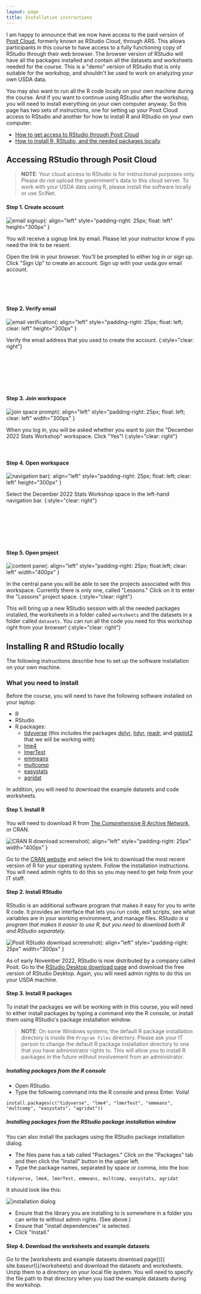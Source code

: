```yaml
---
layout: page
title: Installation instructions
---
```


I am happy to announce that we now have access to the paid version of [Posit Cloud](https://posit.cloud), formerly known as RStudio Cloud, through ARS. This allows participants in this course to have access to a fully functioning copy of RStudio through their web browser. The browser version of RStudio will have all the packages installed and contain all the datasets and worksheets needed for the course. This is a "demo" version of RStudio that is only suitable for the workshop, and shouldn't be used to work on analyzing your own USDA data. 

You may also want to run all the R code locally on your own machine during the course. And if you want to continue using RStudio after the workshop, you will need to install everything on your own computer anyway. So this page has two sets of instructions, one for setting up your Posit Cloud access to RStudio and another for how to install R and RStudio on your own computer:

- [How to get access to RStudio through Posit Cloud](#accessing-rstudio-through-posit-cloud)
- [How to install R, RStudio, and the needed packages locally](#installing-r-and-rstudio-locally)

## Accessing RStudio through Posit Cloud

> **NOTE**: Your cloud access to RStudio is for instructional purposes only. Please do not upload the government's data to this cloud server. To work with your USDA data using R, please install the software locally or use SciNet.

#### Step 1. Create account

![email signup](../public/images/rstudio_cloud_signup.png){: align="left" style="padding-right: 25px; float: left" height="300px" }

You will receive a signup link by email. Please let your instructor know if you need the link to be resent.

Open the link in your browser. You'll be prompted to either log in or sign up. Click "Sign Up" to create an account. Sign up with your usda.gov email account.
<br><br><br><br><br>

#### Step 2. Verify email

![email verification](../public/images/rstudio_cloud_verify_email.png){: align="left" style="padding-right: 25px; float: left; clear: left" height="300px" }

Verify the email address that you used to create the account.
{:style="clear: right"}
<br><br><br><br><br><br><br>

#### Step 3. Join workspace

![join space prompt](../public/images/rstudio_cloud_join_prompt.png){: align="left" style="padding-right: 25px; float: left; clear: left" width="300px" }

When you log in, you will be asked whether you want to join the "December 2022 Stats Workshop" workspace. Click "Yes"!
{:style="clear: right"}
<br><br><br>

#### Step 4. Open workspace

![navigation bar](../public/images/rstudio_cloud_left_bar.png){: align="left" style="padding-right: 25px; float: left; clear: left" height="300px" }

Select the December 2022 Stats Workshop space in the left-hand navigation bar.
{:style="clear: right"}
<br><br><br><br><br><br><br>

#### Step 5. Open project

![content pane](../public/images/rstudio_cloud_content.png){: align="left" style="padding-right: 25px; float:left; clear: left" width="400px" }

In the central pane you will be able to see the projects associated with this workspace. Currently there is only one, called "Lessons." Click on it to enter the "Lessons" project space. 
{:style="clear: right"}

This will bring up a new RStudio session with all the needed packages installed, the worksheets in a folder called `worksheets` and the datasets in a folder called `datasets`. You can run all the code you need for this workshop right from your browser!
{:style="clear: right"}

## Installing R and RStudio locally

The following instructions describe how to set up the software installation on your own machine.

### What you need to install

Before the course, you will need to have the following software installed on your laptop:

- R 
- RStudio
- R packages:
  + [tidyverse](https://www.tidyverse.org/) (this includes the packages [dplyr](https://dplyr.tidyverse.org/), [tidyr](https://tidyr.tidyverse.org/), [readr](https://readr.tidyverse.org/), and [ggplot2](https://ggplot2.tidyverse.org/) that we will be working with)
  + [lme4](https://cran.r-project.org/web/packages/lme4/index.html)
  + [lmerTest](https://cran.r-project.org/package=lmerTest)
  + [emmeans](https://cran.r-project.org/web/packages/emmeans/index.html)
  + [multcomp](https://cran.r-project.org/package=multcomp)
  + [easystats](https://easystats.github.io/easystats/)
  + [agridat](https://kwstat.github.io/agridat/)

In addition, you will need to download the example datasets and code worksheets.
  
#### Step 1. Install R

You will need to download R from [The Comprehensive R Archive Network](https://cran.r-project.org/), or CRAN. 

![CRAN R download screenshot](../public/images/cran_screenshot.png){: align="left" style="padding-right: 25px" width="400px" }

Go to the [CRAN website](https://cran.r-project.org/) and select the link to download the most recent version of R for your operating system. Follow the installation instructions. You will need admin rights to do this so you may need to get help from your IT staff.

#### Step 2. Install RStudio

RStudio is an additional software program that makes it easy for you to write R code. It provides an interface that lets you run code, edit scripts, see what variables are in your working environment, and manage files. *RStudio is a program that makes it easier to use R, but you need to download both R and RStudio separately.*

![Posit RStudio download screenshot](../public/images/posit_screenshot.png){: align="left" style="padding-right: 25px" width="300px" }

As of early November 2022, RStudio is now distributed by a company called Posit. Go to the [RStudio Desktop download page](https://posit.co/download/rstudio-desktop/) and download the free version of RStudio Desktop. Again, you will need admin rights to do this on your USDA machine.

#### Step 3. Install R packages

To install the packages we will be working with in this course, you will need to either install packages by typing a command into the R console, or install them using RStudio's package installation window. 

> **NOTE**: On some Windows systems, the default R package installation directory is inside the `Program Files` directory. Please ask your IT person to change the default R package installation directory to one that you have administrator rights to. This will allow you to install R packages in the future without involvement from an administrator.

##### Installing packages from the R console

- Open RStudio.
- Type the following command into the R console and press Enter. Voila!

```
install.packages(c("tidyverse", "lme4", "lmerTest", "emmeans", "multcomp", "easystats", "agridat"))
```

##### Installing packages from the RStudio package installation window

You can also install the packages using the RStudio package installation dialog.

- The files pane has a tab called "Packages." Click on the "Packages" tab and then click the "Install" button in the upper left.
- Type the package names, separated by space or comma, into the box:

```
tidyverse, lme4, lmerTest, emmeans, multcomp, easystats, agridat
```

It should look like this:

![installation dialog](../public/images/install_dialog.png)

- Ensure that the library you are installing to is somewhere in a folder you can write to without admin rights. (See above.) 
- Ensure that "install dependencies" is selected.
- Click "Install."

#### Step 4. Download the worksheets and example datasets

Go to the [worksheets and example datasets download page]({{ site.baseurl}}/worksheets) and download the datasets and worksheets. Unzip them to a directory on your local file system. You will need to specify the file path to that directory when you load the example datasets during the workshop.
